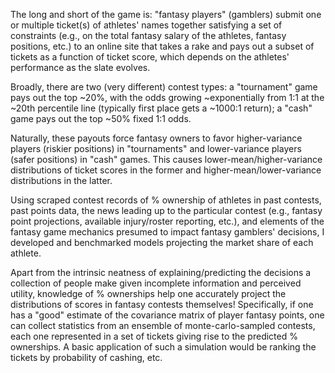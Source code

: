 The long and short of the game is: "fantasy players" (gamblers) submit one or multiple ticket(s) of athletes' names together satisfying a set of constraints (e.g., on the total fantasy salary of the athletes, fantasy positions, etc.) to an online site that takes a rake and pays out a subset of tickets as a function of ticket score, which depends on the athletes' performance as the slate evolves.

Broadly, there are two (very different) contest types: a "tournament" game pays out the top ~20%, with the odds growing ~exponentially from 1:1 at the ~20th percentile line (typically first place gets a  ~1000:1 return); a "cash" game pays out the top ~50% fixed 1:1 odds.

Naturally, these payouts force fantasy owners to favor higher-variance players (riskier positions) in "tournaments" and lower-variance players (safer positions) in "cash" games. This causes lower-mean/higher-variance distributions of ticket scores in the former and higher-mean/lower-variance distributions in the latter.

Using scraped contest records of % ownership of athletes in past contests, past points data, the news leading up to the particular contest (e.g., fantasy point projections, available injury/roster reporting, etc.), and elements of the fantasy game mechanics presumed to impact fantasy gamblers' decisions, I developed and benchmarked models projecting the market share of each athlete.

Apart from the intrinsic neatness of explaining/predicting the decisions a collection of people make given incomplete information and perceived utility, knowledge of % ownerships help one accurately project the distributions of scores in fantasy contests themselves! Specifically,  if one has a "good" estimate of the covariance matrix of player fantasy points, one can collect statistics from an ensemble of monte-carlo-sampled contests, each one represented in a set of tickets giving rise to the predicted % ownerships. A basic application of such a  simulation would be ranking the tickets by probability of cashing, etc.


